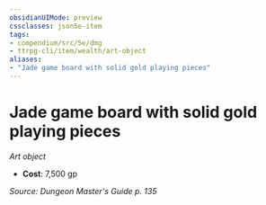 ```yaml
---
obsidianUIMode: preview
cssclasses: json5e-item
tags:
- compendium/src/5e/dmg
- ttrpg-cli/item/wealth/art-object
aliases: 
- "Jade game board with solid gold playing pieces"
---
```

# Jade game board with solid gold playing pieces
*Art object*  

- **Cost**: 7,500 gp

*Source: Dungeon Master's Guide p. 135*